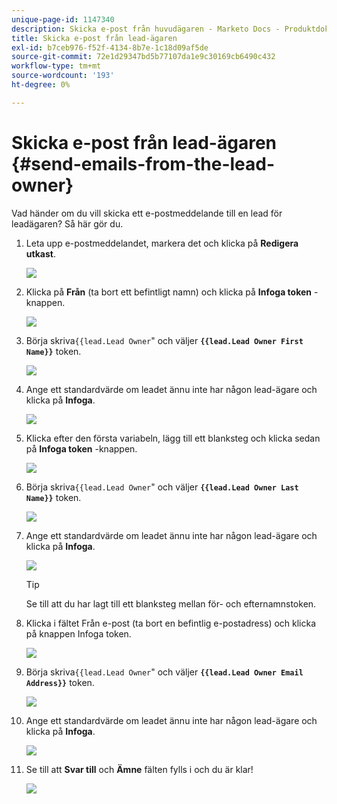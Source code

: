 ```yaml
---
unique-page-id: 1147340
description: Skicka e-post från huvudägaren - Marketo Docs - Produktdokumentation
title: Skicka e-post från lead-ägaren
exl-id: b7ceb976-f52f-4134-8b7e-1c18d09af5de
source-git-commit: 72e1d29347bd5b77107da1e9c30169cb6490c432
workflow-type: tm+mt
source-wordcount: '193'
ht-degree: 0%

---
```


# Skicka e-post från lead-ägaren {#send-emails-from-the-lead-owner}

Vad händer om du vill skicka ett e-postmeddelande till en lead för leadägaren?  Så här gör du.

1. Leta upp e-postmeddelandet, markera det och klicka på **Redigera utkast**.

   ![](assets/one.png)

1. Klicka på **Från** (ta bort ett befintligt namn) och klicka på **Infoga token** -knappen.

   ![](assets/two.png)

1. Börja skriva`{{lead.Lead Owner`&quot; och väljer **`{{lead.Lead Owner First Name}}`** token.

   ![](assets/image2014-9-11-13-3a7-3a43.png)

1. Ange ett standardvärde om leadet ännu inte har någon lead-ägare och klicka på **Infoga**.

   ![](assets/image2014-9-11-13-3a7-3a58.png)

1. Klicka efter den första variabeln, lägg till ett blanksteg och klicka sedan på **Infoga token** -knappen.

   ![](assets/five.png)

1. Börja skriva`{{lead.Lead Owner`&quot; och väljer **`{{lead.Lead Owner Last Name}}`** token.

   ![](assets/image2014-9-11-13-3a8-3a24.png)

1. Ange ett standardvärde om leadet ännu inte har någon lead-ägare och klicka på **Infoga**.

   ![](assets/image2014-9-11-13-3a8-3a39.png)

   >[!TIP]
   >
   >Se till att du har lagt till ett blanksteg mellan för- och efternamnstoken.

1. Klicka i fältet Från e-post (ta bort en befintlig e-postadress) och klicka på knappen Infoga token.

   ![](assets/eight.png)

1. Börja skriva`{{lead.Lead Owner`&quot; och väljer **`{{lead.Lead Owner Email Address}}`** token.

   ![](assets/image2014-9-11-13-3a9-3a33.png)

1. Ange ett standardvärde om leadet ännu inte har någon lead-ägare och klicka på **Infoga**.

   ![](assets/ten.png)

1. Se till att **Svar till** och **Ämne** fälten fylls i och du är klar!

   ![](assets/eleven.png)
